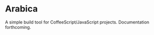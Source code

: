 Arabica
========

A simple build tool for CoffeeScript/JavaScript projects. Documentation forthcoming.
